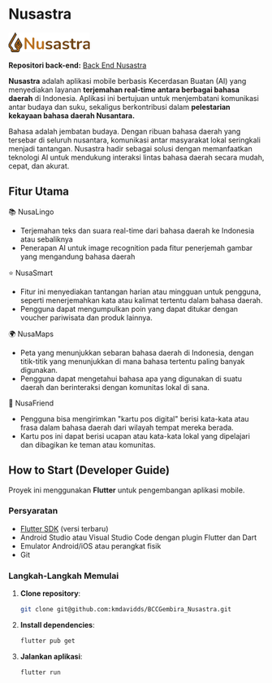 # Nusastra

![Alt text](assets/logolong.png)

**Repositori back-end:** [Back End Nusastra](https://github.com/bccgembira/BCCGembira_Nusastra_Backend)

**Nusastra** adalah aplikasi mobile berbasis Kecerdasan Buatan (AI) yang menyediakan layanan **terjemahan real-time antara berbagai bahasa daerah** di Indonesia. Aplikasi ini bertujuan untuk menjembatani komunikasi antar budaya dan suku, sekaligus berkontribusi dalam **pelestarian kekayaan bahasa daerah Nusantara.**

Bahasa adalah jembatan budaya. Dengan ribuan bahasa daerah yang tersebar di seluruh nusantara, komunikasi antar masyarakat lokal seringkali menjadi tantangan. Nusastra hadir sebagai solusi dengan memanfaatkan teknologi AI untuk mendukung interaksi lintas bahasa daerah secara mudah, cepat, dan akurat.

## Fitur Utama

📚 NusaLingo
- Terjemahan teks dan suara real-time dari bahasa daerah ke Indonesia atau sebaliknya
- Penerapan AI untuk image recognition pada fitur penerjemah gambar yang mengandung bahasa daerah

⭐ NusaSmart
- Fitur ini menyediakan tantangan harian atau mingguan untuk pengguna, seperti menerjemahkan kata atau kalimat tertentu dalam bahasa daerah.
- Pengguna dapat mengumpulkan poin yang dapat ditukar dengan voucher pariwisata dan produk lainnya.
  
🌍 NusaMaps
-  Peta yang menunjukkan sebaran bahasa daerah di Indonesia, dengan titik-titik yang menunjukkan di mana bahasa tertentu paling banyak digunakan.
-  Pengguna dapat mengetahui bahasa apa yang digunakan di suatu daerah dan berinteraksi dengan komunitas lokal di sana.

💌 NusaFriend
- Pengguna bisa mengirimkan "kartu pos digital" berisi kata-kata atau frasa dalam bahasa daerah dari wilayah tempat mereka berada.
- Kartu pos ini dapat berisi ucapan atau kata-kata lokal yang dipelajari dan dibagikan ke teman atau komunitas.

## How to Start (Developer Guide)

Proyek ini menggunakan **Flutter** untuk pengembangan aplikasi mobile.

### Persyaratan
- [Flutter SDK](https://flutter.dev/docs/get-started/install) (versi terbaru)
- Android Studio atau Visual Studio Code dengan plugin Flutter dan Dart
- Emulator Android/iOS atau perangkat fisik
- Git

### Langkah-Langkah Memulai

1. **Clone repository**:
   ```bash
   git clone git@github.com:kmdavidds/BCCGembira_Nusastra.git
2. **Install dependencies**:
   ```bash
   flutter pub get
3. **Jalankan aplikasi**:
   ```bash
   flutter run
